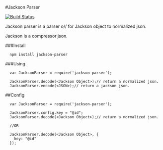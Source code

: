 #Jackson Parser

[![Build Status](https://travis-ci.org/luizstacio/JacksonParser.svg?branch=master)](https://travis-ci.org/luizstacio/JacksonParser)

Jackson parser is a parser o// for Jackson object to normalized json.

Jackson is a compressor json.

###Install
```
  npm install jackson-parser
```

###Using
```
  var JacksonParser = require('jackson-parser');

  JacksonParser.decode(<Jackson Object>);// return a normalized json.
  JacksonParser.encode(<JSON>);// return a jackson json.
```

##Config
```
  var JacksonParser = require('jackson-parser');

  JacksonParser.config.key = "@id";
  JacksonParser.decode(<Jackson Object>);// return a normalized json.

  //OR

  JacksonParser.decode(<Jackson Object>, {
    key: "@id"
  });
```